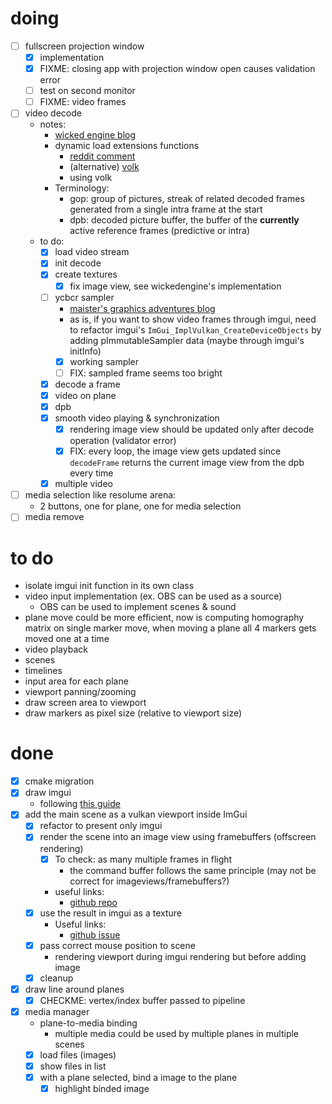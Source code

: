 # doing
- [ ] fullscreen projection window
	- [x] implementation
	- [x] FIXME: closing app with projection window open causes validation error
	- [ ] test on second monitor
	- [ ] FIXME: video frames
- [ ] video decode
	- notes:
		- [wicked engine blog](https://wickedengine.net/2023/05/07/vulkan-video-decoding/)
		- dynamic load extensions functions
			- [reddit comment](https://www.reddit.com/r/vulkan/comments/jeolie/linker_error_using/)
			- (alternative) [volk](https://github.com/zeux/volk)
			- using volk
		- Terminology:
			- gop: group of pictures, streak of related decoded frames generated from a single intra frame at the start
			- dpb: decoded picture buffer, the buffer of the **currently** active reference frames (predictive or intra)
	- to do:
		- [x] load video stream
		- [x] init decode
		- [x] create textures
			- [x] fix image view, see wickedengine's implementation
		- [ ] ycbcr sampler
			- [maister's graphics adventures blog](https://themaister.net/blog/2019/12/01/yuv-sampling-in-vulkan-a-niche-and-complicated-feature-vk_khr_ycbcr_sampler_conversion/) 
			- as is, if you want to show video frames through imgui, need to refactor imgui's `ImGui_ImplVulkan_CreateDeviceObjects` by adding pImmutableSampler data (maybe through imgui's initInfo)
			- [x] working sampler
			- [ ] FIX: sampled frame seems too bright
		- [x] decode a frame
		- [x] video on plane
		- [x] dpb
		- [x] smooth video playing & synchronization
			- [x] rendering image view should be updated only after decode operation (validator error)
			- [x] FIX: every loop, the image view gets updated since `decodeFrame` returns the current image view from the dpb every time
		- [x] multiple video
- [ ] media selection like resolume arena:
	- 2 buttons, one for plane, one for media selection
- [ ] media remove

# to do
- isolate imgui init function in its own class
- video input implementation (ex. OBS can be used as a source)
	- OBS can be used to implement scenes & sound
- plane move could be more efficient, now is computing homography matrix on single marker move, when moving a plane all 4 markers gets moved one at a time
- video playback
- scenes
- timelines
- input area for each plane
- viewport panning/zooming
- draw screen area to viewport
- draw markers as pixel size (relative to viewport size)


# done
- [x] cmake migration
- [x] draw imgui
	- following [this guide](https://frguthmann.github.io/posts/vulkan_imgui/)
- [x] add the main scene as a vulkan viewport inside ImGui
	- [x] refactor to present only imgui
	- [x] render the scene into an image view using framebuffers (offscreen rendering)
		- [x] To check: as many multiple frames in flight
			- the command buffer follows the same principle (may not be correct for imageviews/framebuffers?)
		- useful links:
			- [github repo](https://github.com/SaschaWillems/Vulkan/blob/master/examples/offscreen/offscreen.cpp)
	- [x] use the result in imgui as a texture
		- Useful links:
			- [github issue](https://github.com/ocornut/imgui/issues/5110)
	- [x] pass correct mouse position to scene
		- rendering viewport during imgui rendering but before adding image
	- [x] cleanup
- [x] draw line around planes
	- [x] CHECKME: vertex/index buffer passed to pipeline
- [x] media manager
	- plane-to-media binding
		- multiple media could be used by multiple planes in multiple scenes
	- [x] load files (images)
	- [x] show files in list
	- [x] with a plane selected, bind a image to the plane
		- [x] highlight binded image